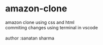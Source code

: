 # amazon-clone
amazon clone using css and html
<br>
commiting changes using terminal in vscode 
<br>
<br>
    author :sanatan sharma

